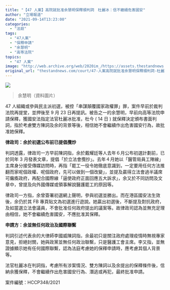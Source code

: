 ```yaml
---
title: "【47 人案】高院就批准余慧明保釋頒判詞　杜麗冰：信不繼續危害國安"
author: "立場報道"
date: "2021-09-14T13:23:00"
categories:
  - "法庭"
tags:
  - "47人案"
  - "保釋申請"
  - "余慧明"
  - "高等法院"
topics:
  - "47 人案"
image: "http://web.archive.org/web/2020im_/https://assets.thestandnews.com/media/photos/1_0Yb6j.png"
original_url: "thestandnews.com/court/47-人案高院就批准余慧明保釋頒判詞-杜麗冰信不繼續危害國安"
---
```

![](http://web.archive.org/web/2020im_/https://assets.thestandnews.com/media/photos/1_0Yb6j.png)
> 余慧明（資料圖片）

47 人組織或參與民主派初選，被控「串謀顛覆國家政權罪」罪，案件早前於裁判法院再提堂，並押後至 9 月 23 日再提訊。被告之一的余慧明，早前向高等法院申請保釋，獲國安法指定法官杜麗冰批准，杜今 ( 14 日 ) 就保釋決定頒布書面判詞，指於考慮雙方陳詞及余的背景等後，相信她不會繼續作出危害國安行為，故批准她保釋。

**律政司：余於初選公布前已提倡攬炒**

判詞透露，律政司一方早前陳詞指，余於戴耀廷等人去年６月公布初選計劃前，已於同年 3 月發表文章，提倡「於立法會攬抄」。去年４月她以「醫管局員工陣線」主席身分接受傳媒訪問時，再指「罷工一役令她徹底意識到，一定要用任何方法推翻而家呢個政權、呢個政府，先可以做到一個改變」，並提及贏得立法會過半議席可癱瘓政府，再配合國際線「逼使政府正面回應五大訴求」，余又於不同訪問及文章中，曾提及向外國傳媒或領事解說醫護罷工的原因等。

律政司一方指，余曾簽署初選網上聲明，參與初選並勝出。而在港區國安法生效後，余仍於其 FB 專頁貼文為初選進行遊說。她贏出初選後，不斷提及對抗政府，及如當選立法會議員，不會批准任何政府提出的議案等。故律政司認為並無充足理由相信，她不會繼續危害國安，不應批准其保釋。

**申請方：余並無任何政治及國際聯繫**

判詞引述代表余的大律師李國威陳詞指，余最初只是關注政府處理疫情時無視專家意見，拒絕封關，她與政黨並無任何政治聯繫，只是醫護工會主席。李又指，並無證據顯示她有任何國際聯繫，認為法庭考慮她的保釋申請時，應考慮其個人背景等。

法官杜麗冰在判詞指，考慮所有涉案情況、雙方陳詞以及余提出的保釋條件後，信納余獲保釋，不會繼續作出危害國安行為、潛逃或再犯，最終批准申請。

案件編號：HCCP348/2021